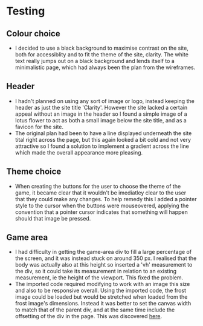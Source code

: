 # Testing

## Colour choice
- I decided to use a black background to maximise contrast on the site, both for accessiblity and to fit the theme of the site, clarity. The white text really jumps out on a black background and lends itself to a minimalistic page, which had always been the plan from the wireframes.

## Header
- I hadn't planned on using any sort of image or logo, instead keeping the header as just the site title 'Clarity'. However the site lacked a certain appeal without an image in the header so I found a simple image of a lotus flower to act as both a small image below the site title, and as a favicon for the site.
- The original plan had been to have a line displayed underneath the site tital right across the page, but this again looked a bit cold and not very attractive so I found a solution to implement a gradient across the line which made the overall appearance more pleasing.

## Theme choice
- When creating the buttons for the user to choose the theme of the game, it became clear that it wouldn't be imediatley clear to the user that they could make any changes. To help remedy this I added a pointer style to the cursor when the buttons were mouseovered, applying the convention that a pointer cursor indicates that something will happen should that image be pressed.

## Game area
- I had difficulty in getting the game-area div to fill a large percentage of the screen, and it was instead stuck on around 350 px. I realised that the body was actually also at this height so inserted a 'vh' measurement to the div, so it could take its measurement in relation to an existing measurement, ie the height of the viewport. This fixed the problem.
- The imported code required modifying to work with an image this size and also to be responsive overall. Using the imported code, the frost image could be loaded but would be stretched when loaded from the frost image's dimensions. Instead it was better to set the canvas width to match that of the parent div, and at the same time include the offsetting of the div in the page. This was discovered [here](https://stackoverflow.com/questions/39784153/mouse-pointer-coordinates-and-canvas-coordinates-not-matching).